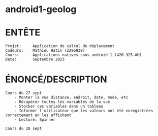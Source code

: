 # android1-geolog

# ENTÊTE

    Projet: 	Application de calcul de déplacement
    Codeurs:	Mathieu Hatin (2296939)
    Cours: 		Applications natives sous android 1 (420-325-AH)
	Date:		Septembre 2023

# ÉNONCÉ/DESCRIPTION

    Cours du 27 sept
        - Monter la vue distance, endroit, date, mode, etc
        - Récupérer toutes les variables de la vue
        - Stocker ces variables dans un tableau
        - Informer l'utilisateur que les valeurs ont été enregistrées correctement en les affichant
        - Lecture: Spinner
    
    Cours du 28 sept